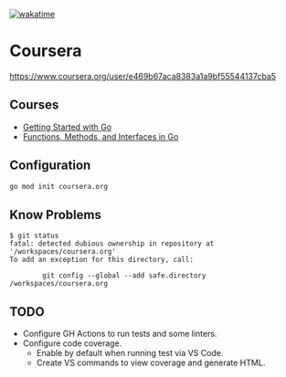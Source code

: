[![wakatime](https://wakatime.com/badge/github/alexanderilyin/coursera.org.svg)](https://wakatime.com/badge/github/alexanderilyin/coursera.org)

# Coursera

https://www.coursera.org/user/e469b67aca8383a1a9bf55544137cba5

## Courses

* [Getting Started with Go](https://www.coursera.org/learn/golang-getting-started/home)
* [Functions, Methods, and Interfaces in Go](https://www.coursera.org/learn/golang-functions-methods/home/welcome)

## Configuration

```bash
go mod init coursera.org
```

## Know Problems

```
$ git status
fatal: detected dubious ownership in repository at '/workspaces/coursera.org'
To add an exception for this directory, call:

        git config --global --add safe.directory /workspaces/coursera.org
```

## TODO

* Configure GH Actions to run tests and some linters.
* Configure code coverage.
  * Enable by default when running test via VS Code.
  * Create VS commands to view coverage and generate HTML.